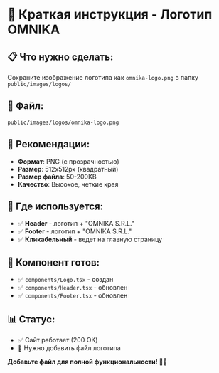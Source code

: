 # 🏢 Краткая инструкция - Логотип OMNIKA

## 📋 **Что нужно сделать:**

Сохраните изображение логотипа как `omnika-logo.png` в папку `public/images/logos/`

## 🎯 **Файл:**
```
public/images/logos/omnika-logo.png
```

## 📏 **Рекомендации:**
- **Формат**: PNG (с прозрачностью)
- **Размер**: 512x512px (квадратный)
- **Размер файла**: 50-200KB
- **Качество**: Высокое, четкие края

## 🚀 **Где используется:**
- ✅ **Header** - логотип + "OMNIKA S.R.L."
- ✅ **Footer** - логотип + "OMNIKA S.R.L."
- ✅ **Кликабельный** - ведет на главную страницу

## 🔧 **Компонент готов:**
- ✅ `components/Logo.tsx` - создан
- ✅ `components/Header.tsx` - обновлен
- ✅ `components/Footer.tsx` - обновлен

## 📊 **Статус:**
- ✅ Сайт работает (200 OK)
- 🔄 Нужно добавить файл логотипа

**Добавьте файл для полной функциональности! 🏢✨**
